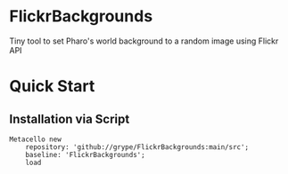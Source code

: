 # FlickrBackgrounds
Tiny tool to set Pharo's world background to a random image using Flickr API

# Quick Start

## Installation via Script

```Smalltalk
Metacello new 
	repository: 'github://grype/FlickrBackgrounds:main/src';
	baseline: 'FlickrBackgrounds';
	load
```